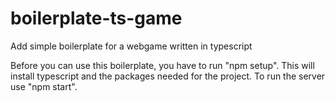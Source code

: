 # boilerplate-ts-game
Add simple boilerplate for a webgame written in typescript

Before you can use this boilerplate, you have to run "npm setup". This will install typescript and the packages needed for the project.
To run the server use "npm start".
